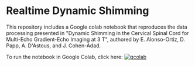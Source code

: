 # Realtime Dynamic Shimming

This repository includes a Google colab notebook that reproduces the data processing presented in "Dynamic Shimming in the Cervical Spinal Cord for Multi-Echo Gradient-Echo Imaging at 3 T", authored by E. Alonso-Ortiz, D. Papp, A. D'Astous, and J. Cohen-Adad. 

To run the notebook in Google Colab, click here: 
[![gcolab](https://colab.research.google.com/assets/colab-badge.svg)](https://github.com/neuropoly/realtime-dynamic-shimming/blob/main/Dynamic_Shimming_in_the_Cervical_Spinal_Cord_for_Multi_Echo_Gradient_Echo_Imaging_at_3T_analysis.ipynb)

